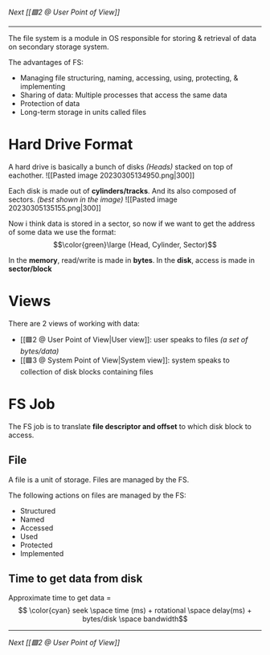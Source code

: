 _Next [[🟩2 @ User Point of View]]_

---

The file system is a module in OS responsible for storing & retrieval of data on secondary storage system.

The advantages of FS:
- Managing file structuring, naming, accessing, using, protecting, & implementing
- Sharing of data: Multiple processes that access the same data
- Protection of data
- Long-term storage in units called files

# Hard Drive Format
A hard drive is basically a bunch of disks _(Heads)_ stacked on top of eachother.
![[Pasted image 20230305134950.png|300]]

Each disk is made out of **cylinders/tracks**. And its also composed of sectors. _(best shown in the image)_
![[Pasted image 20230305135155.png|300]]

Now i think data is stored in a sector, so now if we want to get the address of some data we use the format:
$$\color{green}\large (Head, Cylinder, Sector)$$

In the **memory**, read/write is made in **bytes**.
In the **disk**, access is made in **sector/block**

# Views
There are 2 views of working with data:
- [[🟩2 @ User Point of View|User view]]:  user speaks to files _(a set of bytes/data)_
- [[🟩3 @ System Point of View|System view]]: system speaks to collection of disk blocks containing files

# FS Job
The FS job is to translate **file descriptor and offset** to which disk block to access.

## File
A file is a unit of storage. Files are managed by the FS.

The following actions on files are managed by the FS:
- Structured
- Named
- Accessed
- Used
- Protected
- Implemented

## Time to get data from disk
Approximate time to get data = 
$$ \color{cyan} seek \space time (ms) + rotational \space delay(ms) + bytes/disk \space bandwidth$$

---

_Next [[🟩2 @ User Point of View]]_
